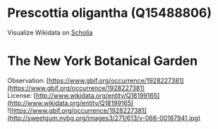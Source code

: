 
Prescottia oligantha (Q15488806)
================================
  
Visualize Wikidata on [Scholia](https://scholia.toolforge.org/taxon/Q15488806)
# The New York Botanical Garden
  
Observation: [https://www.gbif.org/occurrence/1928227381](https://www.gbif.org/occurrence/1928227381)  
License: [http://www.wikidata.org/entity/Q18199165](http://www.wikidata.org/entity/Q18199165)  
![https://www.gbif.org/occurrence/1928227381](http://sweetgum.nybg.org/images3/271/613/v-066-00167941.jpg)
